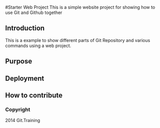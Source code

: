 #Starter Web Project
This is a simple website project for showing how to 
use Git and Github together

## Introduction
This is a example to show different parts of Git
Repository and various commands using a web project.

## Purpose

## Deployment

## How to contribute

### Copyright
2014 Git.Training